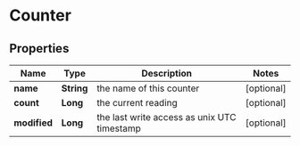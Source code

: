 
# Counter

## Properties
Name | Type | Description | Notes
------------ | ------------- | ------------- | -------------
**name** | **String** | the name of this counter |  [optional]
**count** | **Long** | the current reading |  [optional]
**modified** | **Long** | the last write access as unix UTC timestamp |  [optional]



